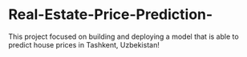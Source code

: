 # Real-Estate-Price-Prediction-
This project focused on building and deploying a model that is able to predict house prices in Tashkent, Uzbekistan!
